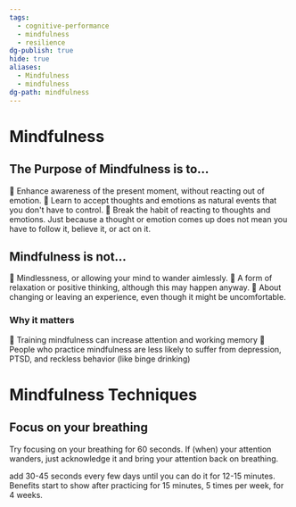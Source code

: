 ```yaml
---
tags:
  - cognitive-performance
  - mindfulness
  - resilience
dg-publish: true
hide: true
aliases:
  - Mindfulness
  - mindfulness
dg-path: mindfulness
---
```

# Mindfulness


## The Purpose of Mindfulness is to...
 Enhance awareness of the present moment, without reacting out of emotion.
 Learn to accept thoughts and emotions as natural events that you don't have to control.
 Break the habit of reacting to thoughts and emotions. Just because a thought or emotion
comes up does not mean you have to follow it, believe it, or act on it.

## Mindfulness is not...
 Mindlessness, or allowing your mind to wander aimlessly.
 A form of relaxation or positive thinking, although this may happen anyway.
 About changing or leaving an experience, even though it might be uncomfortable.

### Why it matters 
 Training mindfulness can increase attention and working memory
 People who practice mindfulness are less likely to suffer from depression, PTSD, and reckless behavior (like binge drinking)

# Mindfulness Techniques
## Focus on your breathing
Try focusing on your breathing for 60 seconds.
If (when) your attention wanders, just acknowledge it and bring your attention back on breathing.

add 30-45 seconds every few days until you can do it for 12-15 minutes.
Benefits start to show after practicing for 15 minutes, 5 times per week, for 4 weeks.

